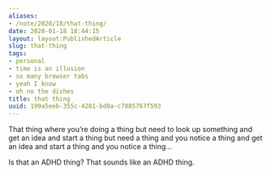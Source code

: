 ```yaml
---
aliases:
- /note/2020/18/that-thing/
date: 2020-01-18 18:44:15
layout: layout:PublishedArticle
slug: that-thing
tags:
- personal
- time is an illusion
- so many browser tabs
- yeah I know
- oh no the dishes
title: that thing
uuid: 199a5eeb-355c-4281-bd0a-c7885767f593
---
```


That thing where you’re doing a thing but need to look up something and
get an idea and start a thing but need a thing and you notice a thing
and get an idea and start a thing and you notice a thing…

Is that an ADHD thing? That sounds like an ADHD thing.